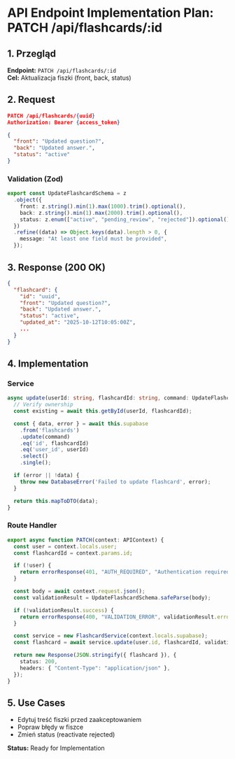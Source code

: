 # API Endpoint Implementation Plan: PATCH /api/flashcards/:id

## 1. Przegląd

**Endpoint:** `PATCH /api/flashcards/:id`  
**Cel:** Aktualizacja fiszki (front, back, status)

## 2. Request

```json
PATCH /api/flashcards/{uuid}
Authorization: Bearer {access_token}

{
  "front": "Updated question?",
  "back": "Updated answer.",
  "status": "active"
}
```

### Validation (Zod)

```typescript
export const UpdateFlashcardSchema = z
  .object({
    front: z.string().min(1).max(1000).trim().optional(),
    back: z.string().min(1).max(2000).trim().optional(),
    status: z.enum(["active", "pending_review", "rejected"]).optional(),
  })
  .refine((data) => Object.keys(data).length > 0, {
    message: "At least one field must be provided",
  });
```

## 3. Response (200 OK)

```json
{
  "flashcard": {
    "id": "uuid",
    "front": "Updated question?",
    "back": "Updated answer.",
    "status": "active",
    "updated_at": "2025-10-12T10:05:00Z",
    ...
  }
}
```

## 4. Implementation

### Service

```typescript
async update(userId: string, flashcardId: string, command: UpdateFlashcardCommand): Promise<FlashcardDTO> {
  // Verify ownership
  const existing = await this.getById(userId, flashcardId);

  const { data, error } = await this.supabase
    .from('flashcards')
    .update(command)
    .eq('id', flashcardId)
    .eq('user_id', userId)
    .select()
    .single();

  if (error || !data) {
    throw new DatabaseError('Failed to update flashcard', error);
  }

  return this.mapToDTO(data);
}
```

### Route Handler

```typescript
export async function PATCH(context: APIContext) {
  const user = context.locals.user;
  const flashcardId = context.params.id;

  if (!user) {
    return errorResponse(401, "AUTH_REQUIRED", "Authentication required");
  }

  const body = await context.request.json();
  const validationResult = UpdateFlashcardSchema.safeParse(body);

  if (!validationResult.success) {
    return errorResponse(400, "VALIDATION_ERROR", validationResult.error.errors[0].message);
  }

  const service = new FlashcardService(context.locals.supabase);
  const flashcard = await service.update(user.id, flashcardId, validationResult.data);

  return new Response(JSON.stringify({ flashcard }), {
    status: 200,
    headers: { "Content-Type": "application/json" },
  });
}
```

## 5. Use Cases

- Edytuj treść fiszki przed zaakceptowaniem
- Popraw błędy w fiszce
- Zmień status (reactivate rejected)

**Status:** Ready for Implementation
